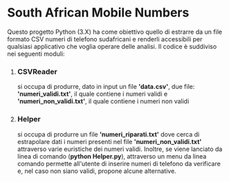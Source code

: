 # South African Mobile Numbers

Questo progetto Python (3.X) ha come obiettivo quello di estrarre da un file formato CSV numeri di telefono sudafricani e renderli accessibili per qualsiasi applicativo che voglia operare delle analisi.
Il codice è suddiviso nei seguenti moduli:

1. ### CSVReader
    si occupa di produrre, dato in input un file __'data.csv'__, due file: __'numeri_validi.txt'__, il quale contiene i numeri validi e __'numeri_non_validi.txt'__, il quale contiene i numeri non validi

2. ### Helper
    si occupa di produrre un file __'numeri_riparati.txt'__ dove cerca di estrapolare
    dati i numeri presenti nel file __'numeri_non_validi.txt'__ attraverso varie euristiche dei numeri validi.
    Inoltre, se viene lanciato da linea di comando (**python Helper.py**), attraverso un menu da linea comando permette all'utente di inserire numeri di telefono da verificare e, nel caso non siano validi, propone alcune alternative.